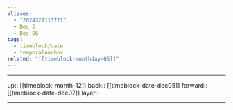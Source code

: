 ```yaml
---
aliases:
  - "2024327113721"
  - Dec 6
  - Dec 06
tags:
  - timeblock/date
  - temporalanchor
related: "[[timeblock-monthday-06]]"
---
```




***

up:: [[timeblock-month-12]]
back:: [[timeblock-date-dec05]]
forward:: [[timeblock-date-dec07]]
layer:: 

***

